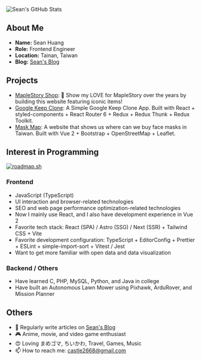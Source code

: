 ![Sean's GitHub Stats](https://github-readme-stats.vercel.app/api?username=castle2668&theme=react)

## About Me

* **Name:** Sean Huang
* **Role:** Frontend Engineer
* **Location:** Tainan, Taiwan
* **Blog:** [Sean's Blog](https://www.seanhuang.dev)

## Projects

* [MapleStory Shop](https://castle2668.github.io/maplestory-shop/): 🍁 Show my LOVE for MapleStory over the years by building this website featuring iconic items!
* [Google Keep Clone](https://react-notes-app-66bfb.web.app/notes): A Simple Google Keep Clone App. Built with React + styled-components + React Router 6 + Redux + Redux Thunk + Redux Toolkit.
* [Mask Map](https://castle2668.github.io/mask-map/): A website that shows us where can we buy face masks in Taiwan. Built with Vue 2 + Bootstrap + OpenStreetMap + Leaflet.

## Interest in Programming

[![roadmap.sh](https://roadmap.sh/card/wide/65fbda486deb533d6e0244c9?variant=dark)](https://roadmap.sh)

### Frontend

* JavaScript (TypeScript)
* UI interaction and browser-related technologies
* SEO and web page performance optimization-related technologies
* Now I mainly use React, and I also have development experience in Vue 2
* Favorite tech stack: React (SPA) / Astro (SSG) / Next (SSR) + Tailwind CSS + Vite
* Favorite development configuration: TypeScript + EditorConfig + Prettier + ESLint + simple-import-sort + Vitest / Jest
* Want to get more familiar with open data and data visualization

### Backend / Others

* Have learned C, PHP, MySQL, Python, and Java in college
* Have built an Autonomous Lawn Mower using Pixhawk, ArduRover, and Mission Planner
  
## Others

* 📝 Regularly write articles on [Sean's Blog](https://www.seanhuang.dev)
* 🎮 Anime, movie, and video game enthusiast
* 😍 Loving まめゴマ, ちいかわ, Travel, Games, Music
* 📫 How to reach me: castle2668@gmail.com
